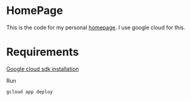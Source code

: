 # HomePage
This is the code for my personal [homepage](http:siavashkh.com). I use google cloud for this.

# Requirements
[Google cloud sdk installation](https://cloud.google.com/sdk/docs/)

Run 
```
gcloud app deploy
```
